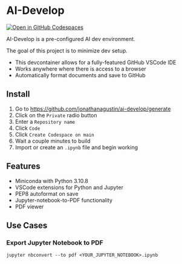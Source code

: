 # AI-Develop

[![Open in GitHub Codespaces](https://github.com/codespaces/badge.svg)](https://codespaces.new/jonathanagustin/ai-develop?quickstart=1)

AI-Develop is a pre-configured AI dev environment.

The goal of this project is to minimize dev setup.

- This devcontainer allows for a fully-featured GitHub VSCode IDE
- Works anywhere where there is access to a browser
- Automatically format documents and save to GitHub

## Install

1. Go to <https://github.com/jonathanagustin/ai-develop/generate>
1. Click on the `Private` radio button
1. Enter a `Repository name`
1. Click `Code`
1. Click `Create Codespace on main`
1. Wait a couple minutes to build
1. Import or create an `.ipynb` file and begin working

## Features

- Miniconda with Python 3.10.8
- VSCode extensions for Python and Jupyter
- PEP8 autoformat on save
- Jupyter-notebook-to-PDF functionality
- PDF viewer

## Use Cases

### Export Jupyter Notebook to PDF

```console
jupyter nbconvert --to pdf <YOUR_JUPYTER_NOTEBOOK>.ipynb
```
